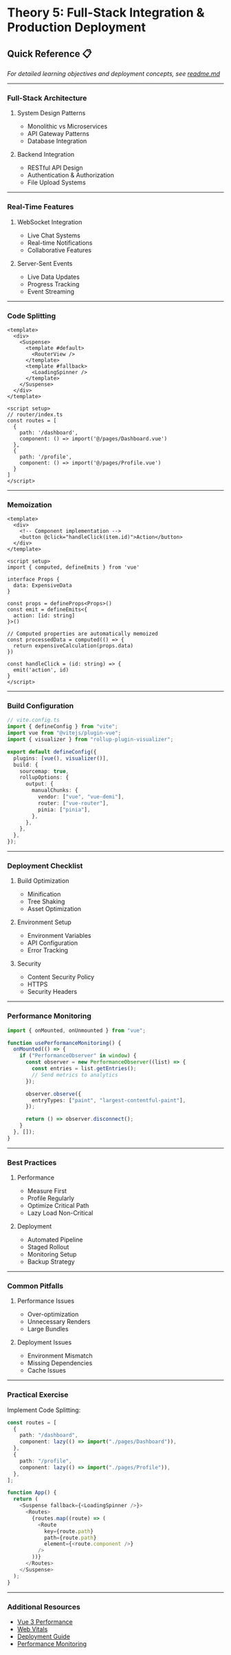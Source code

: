 # Theory 5: Full-Stack Integration & Production Deployment

## Quick Reference 📋

_For detailed learning objectives and deployment concepts, see [readme.md](../readme.md)_

---

### Full-Stack Architecture

1. System Design Patterns

   - Monolithic vs Microservices
   - API Gateway Patterns
   - Database Integration

2. Backend Integration
   - RESTful API Design
   - Authentication & Authorization
   - File Upload Systems

---

### Real-Time Features

1. WebSocket Integration

   - Live Chat Systems
   - Real-time Notifications
   - Collaborative Features

2. Server-Sent Events
   - Live Data Updates
   - Progress Tracking
   - Event Streaming

---

### Code Splitting

```vue
<template>
  <div>
    <Suspense>
      <template #default>
        <RouterView />
      </template>
      <template #fallback>
        <LoadingSpinner />
      </template>
    </Suspense>
  </div>
</template>

<script setup>
// router/index.ts
const routes = [
  {
    path: '/dashboard',
    component: () => import('@/pages/Dashboard.vue')
  },
  {
    path: '/profile',
    component: () => import('@/pages/Profile.vue')
  }
]
</script>
```

---

### Memoization

```vue
<template>
  <div>
    <!-- Component implementation -->
    <button @click="handleClick(item.id)">Action</button>
  </div>
</template>

<script setup>
import { computed, defineEmits } from 'vue'

interface Props {
  data: ExpensiveData
}

const props = defineProps<Props>()
const emit = defineEmits<{
  action: [id: string]
}>()

// Computed properties are automatically memoized
const processedData = computed(() => {
  return expensiveCalculation(props.data)
})

const handleClick = (id: string) => {
  emit('action', id)
}
</script>
```

---

### Build Configuration

```typescript
// vite.config.ts
import { defineConfig } from "vite";
import vue from "@vitejs/plugin-vue";
import { visualizer } from "rollup-plugin-visualizer";

export default defineConfig({
  plugins: [vue(), visualizer()],
  build: {
    sourcemap: true,
    rollupOptions: {
      output: {
        manualChunks: {
          vendor: ["vue", "vue-demi"],
          router: ["vue-router"],
          pinia: ["pinia"],
        },
      },
    },
  },
});
```

---

### Deployment Checklist

1. Build Optimization

   - Minification
   - Tree Shaking
   - Asset Optimization

2. Environment Setup

   - Environment Variables
   - API Configuration
   - Error Tracking

3. Security
   - Content Security Policy
   - HTTPS
   - Security Headers

---

### Performance Monitoring

```typescript
import { onMounted, onUnmounted } from "vue";

function usePerformanceMonitoring() {
  onMounted(() => {
    if ("PerformanceObserver" in window) {
      const observer = new PerformanceObserver((list) => {
        const entries = list.getEntries();
        // Send metrics to analytics
      });

      observer.observe({
        entryTypes: ["paint", "largest-contentful-paint"],
      });

      return () => observer.disconnect();
    }
  }, []);
}
```

---

### Best Practices

1. Performance

   - Measure First
   - Profile Regularly
   - Optimize Critical Path
   - Lazy Load Non-Critical

2. Deployment
   - Automated Pipeline
   - Staged Rollout
   - Monitoring Setup
   - Backup Strategy

---

### Common Pitfalls

1. Performance Issues

   - Over-optimization
   - Unnecessary Renders
   - Large Bundles

2. Deployment Issues
   - Environment Mismatch
   - Missing Dependencies
   - Cache Issues

---

### Practical Exercise

Implement Code Splitting:

```typescript
const routes = [
  {
    path: "/dashboard",
    component: lazy(() => import("./pages/Dashboard")),
  },
  {
    path: "/profile",
    component: lazy(() => import("./pages/Profile")),
  },
];

function App() {
  return (
    <Suspense fallback={<LoadingSpinner />}>
      <Routes>
        {routes.map((route) => (
          <Route
            key={route.path}
            path={route.path}
            element={<route.component />}
          />
        ))}
      </Routes>
    </Suspense>
  );
}
```

---

### Additional Resources

- [Vue 3 Performance](https://vuejs.org/guide/best-practices/performance.html)
- [Web Vitals](https://web.dev/vitals/)
- [Deployment Guide](https://vitejs.dev/guide/static-deploy.html)
- [Performance Monitoring](https://web.dev/metrics/)
